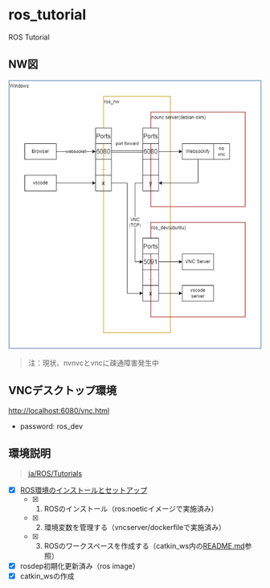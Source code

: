 # ros_tutorial

ROS Tutorial

## NW図

![NW](./doc/nw.png)

> 注：現状、nvnvcとvncに疎通障害発生中

## VNCデスクトップ環境

<http://localhost:6080/vnc.html>

- password: ros_dev

## 環境説明

> [ja/ROS/Tutorials](http://wiki.ros.org/ja/ROS/Tutorials)

- [x] [ROS環境のインストールとセットアップ](http://wiki.ros.org/ja/ROS/Tutorials/InstallingandConfiguringROSEnvironment)
  - [x] 1. ROSのインストール（ros:noeticイメージで実施済み）
  - [x] 2. 環境変数を管理する（vncserver/dockerfileで実施済み）
  - [x] 3. ROSのワークスペースを作成する（catkin_ws内の[README.md](./catkin_ws/README.md)参照）
- [x] rosdep初期化更新済み（ros image）
- [x] catkin_wsの作成
